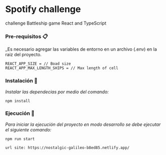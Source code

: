 # Spotify challenge

challenge Battleship game React and TypeScript

### Pre-requisitos 📋

\_Es necesario agregar las variables de entorno en un archivo (.env) en la raiz del proyecto.

```
REACT_APP_SIZE = // Boad size
REACT_APP_MAX_LENGTH_SHIPS = // Max length of cell

```

### Instalación 🔧

_Instalar las dependecias por medio del comando:_

```
npm install
```

### Ejecución 🚀

_Para iniciar la ejecución del proyecto en modo desarrollo se debe ejecutar el siguiente comando:_

```
npm run start
```

```
url site: https://nostalgic-galileo-b8ed85.netlify.app/
```
